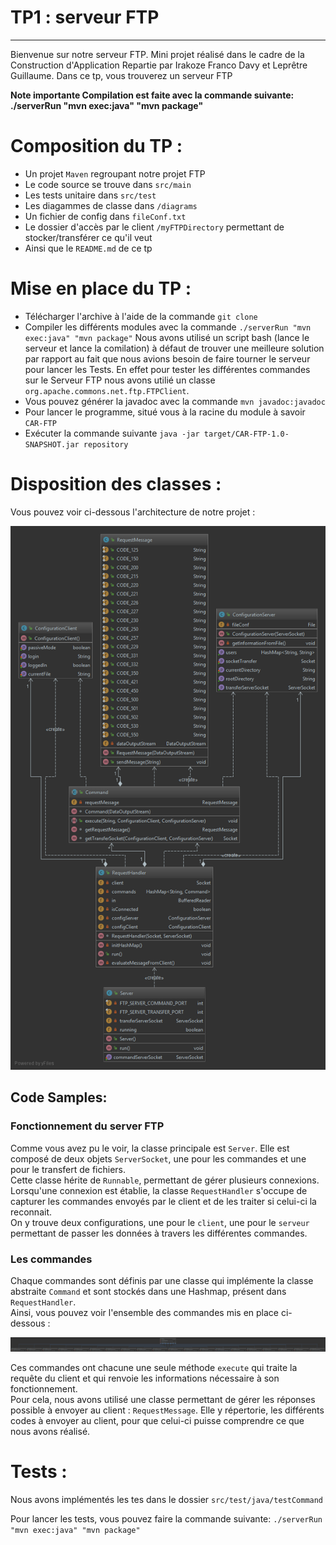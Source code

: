 TP1 : serveur FTP
===================



----------
<p> Bienvenue sur notre serveur FTP. Mini projet réalisé dans le cadre de la Construction d'Application Repartie par Irakoze Franco Davy et Leprêtre Guillaume. Dans ce tp, vous trouverez un serveur FTP</p>

**Note importante  Compilation est faite avec la commande suivante: ./serverRun "mvn exec:java" "mvn package"**

# Composition du TP :

- Un projet `Maven` regroupant notre projet FTP
- Le code source se trouve dans `src/main`
- Les tests unitaire dans `src/test`
- Les diagammes de classe dans `/diagrams`
- Un fichier de config dans `fileConf.txt`
- Le dossier d'accès par le client `/myFTPDirectory` permettant de stocker/transférer ce qu'il veut
- Ainsi que le `README.md` de ce tp

# Mise en place du TP :

- Télécharger l'archive à l'aide de la commande `git clone`
- Compiler les différents modules avec la commande `./serverRun "mvn exec:java" "mvn package"`
	Nous avons utilisé un script bash (lance le serveur et lance la comilation) à défaut de trouver 
	une meilleure solution par rapport au fait que nous avions besoin de faire tourner le serveur 
	pour lancer les Tests. En effet pour tester les différentes commandes sur le  Serveur FTP nous avons 
	utilié un classe  `org.apache.commons.net.ftp.FTPClient`.
- Vous pouvez générer la javadoc avec la commande `mvn javadoc:javadoc`
- Pour lancer le programme, situé vous à la racine du module à savoir `CAR-FTP`
- Exécuter la commande suivante `java -jar target/CAR-FTP-1.0-SNAPSHOT.jar repository`

# Disposition des classes :

Vous pouvez voir ci-dessous l'architecture de notre projet : 

![image](diagrams/server.png)

## Code Samples:

### Fonctionnement du server FTP  
Comme vous avez pu le voir, la classe principale  est `Server`. Elle est composé de deux objets `ServerSocket`, une pour les commandes et une pour le transfert de fichiers.  
Cette classe hérite de `Runnable`, permettant de gérer plusieurs connexions.  Lorsqu'une connexion est établie, la classe `RequestHandler` s'occupe de capturer les commandes envoyés par le client et de les traiter si celui-ci la reconnait.  
On y trouve deux configurations, une pour le `client`, une pour le `serveur` permettant de passer les données à travers les différentes commandes.

### Les commandes
Chaque commandes sont définis par une classe qui implémente la classe abstraite `Command` et sont stockés dans une Hashmap, présent dans `RequestHandler`.  
Ainsi, vous pouvez voir l'ensemble des commandes mis en place ci-dessous :  

![image](diagrams/commands.png)
 
 Ces commandes ont chacune une seule méthode `execute` qui traite la requête du client et qui renvoie les informations nécessaire à son fonctionnement.  
 Pour cela, nous avons utilisé une classe permettant de gérer les réponses possible à envoyer au client : `RequestMessage`. Elle y répertorie, les différents codes à envoyer au client, pour que celui-ci puisse comprendre ce que nous avons réalisé.
   

# Tests :

Nous avons implémentés les tes dans le dossier `src/test/java/testCommand`

Pour lancer les tests, vous pouvez faire la commande suivante:
`./serverRun "mvn exec:java" "mvn package"`
